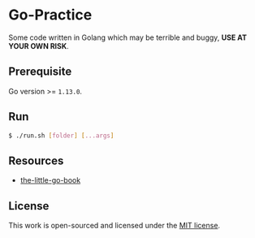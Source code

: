# Go-Practice

Some code written in Golang which may be terrible and buggy, **USE AT YOUR OWN RISK**.

## Prerequisite

Go version >= `1.13.0`.

## Run

```bash
$ ./run.sh [folder] [...args]
```

## Resources

+ [the-little-go-book](https://github.com/karlseguin/the-little-go-book)

## License

This work is open-sourced and licensed under the [MIT license](LICENSE).
